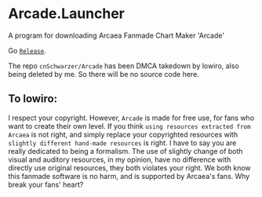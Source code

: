 # Arcade.Launcher
A program for downloading Arcaea Fanmade Chart Maker 'Arcade'

Go [`Release`](https://github.com/cnSchwarzer/Arcade.Launcher/releases).

The repo `cnSchwarzer/Arcade` has been DMCA takedown by lowiro, also being deleted by me. So there will be no source code here.

## To lowiro:

I respect your copyright. However, `Arcade` is made for free use, for fans who want to create their own level. If you think `using resources extracted from Arcaea` is not right, and simply replace your copyrighted resources with `slightly different hand-made resources` is right. I have to say you are really dedicated to being a formalism. The use of slightly change of both visual and auditory resources, in my opinion, have no difference with directly use original resources, they both violates your right.
We both know this fanmade software is no harm, and is supported by Arcaea's fans. Why break your fans' heart?
